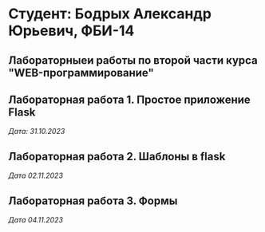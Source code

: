 # Студент: Бодрых Александр Юрьевич, ФБИ-14

## Лабораторныеи работы по второй части курса "WEB-программирование"

## Лабораторная работа 1. Простое приложение Flask

*Дата: 31.10.2023*


## Лабораторная работа 2. Шаблоны в flask

*Дата 02.11.2023*

## Лабораторная работа 3. Формы

*Дата 04.11.2023*